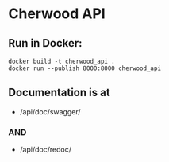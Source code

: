 # Cherwood API

## Run in Docker:
```commandline
docker build -t cherwood_api .
docker run --publish 8000:8000 cherwood_api
```
## Documentation is at 
* /api/doc/swagger/
### AND
* /api/doc/redoc/